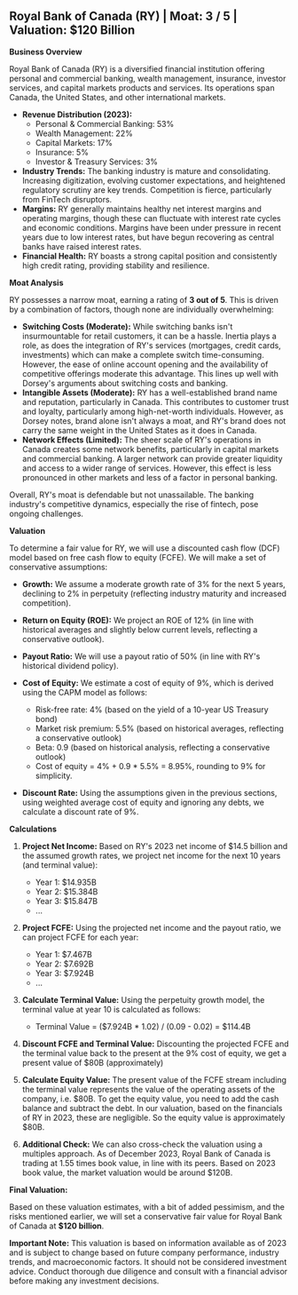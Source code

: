 ## Royal Bank of Canada (RY) | Moat: 3 / 5 | Valuation: $120 Billion

**Business Overview**

Royal Bank of Canada (RY) is a diversified financial institution offering personal and commercial banking, wealth management, insurance, investor services, and capital markets products and services.  Its operations span Canada, the United States, and other international markets.

* **Revenue Distribution (2023):**
    * Personal & Commercial Banking: 53%
    * Wealth Management: 22%
    * Capital Markets: 17%
    * Insurance: 5%
    * Investor & Treasury Services: 3%
* **Industry Trends:** The banking industry is mature and consolidating. Increasing digitization, evolving customer expectations, and heightened regulatory scrutiny are key trends. Competition is fierce, particularly from FinTech disruptors.
* **Margins:** RY generally maintains healthy net interest margins and operating margins, though these can fluctuate with interest rate cycles and economic conditions. Margins have been under pressure in recent years due to low interest rates, but have begun recovering as central banks have raised interest rates.
* **Financial Health:** RY boasts a strong capital position and consistently high credit rating, providing stability and resilience.

**Moat Analysis**

RY possesses a narrow moat, earning a rating of **3 out of 5**.  This is driven by a combination of factors, though none are individually overwhelming:

* **Switching Costs (Moderate):** While switching banks isn't insurmountable for retail customers, it can be a hassle.  Inertia plays a role, as does the integration of RY's services (mortgages, credit cards, investments) which can make a complete switch time-consuming.  However, the ease of online account opening and the availability of competitive offerings moderate this advantage.  This lines up well with Dorsey's arguments about switching costs and banking. 
* **Intangible Assets (Moderate):** RY has a well-established brand name and reputation, particularly in Canada.  This contributes to customer trust and loyalty, particularly among high-net-worth individuals.  However, as Dorsey notes, brand alone isn't always a moat, and RY's brand does not carry the same weight in the United States as it does in Canada.
* **Network Effects (Limited):** The sheer scale of RY's operations in Canada creates some network benefits, particularly in capital markets and commercial banking. A larger network can provide greater liquidity and access to a wider range of services. However, this effect is less pronounced in other markets and less of a factor in personal banking.

Overall, RY's moat is defendable but not unassailable.  The banking industry's competitive dynamics, especially the rise of fintech, pose ongoing challenges.

**Valuation**

To determine a fair value for RY, we will use a discounted cash flow (DCF) model based on free cash flow to equity (FCFE). We will make a set of conservative assumptions:

* **Growth:** We assume a moderate growth rate of 3% for the next 5 years, declining to 2% in perpetuity (reflecting industry maturity and increased competition). 
* **Return on Equity (ROE):** We project an ROE of 12% (in line with historical averages and slightly below current levels, reflecting a conservative outlook).
* **Payout Ratio:** We will use a payout ratio of 50% (in line with RY's historical dividend policy).
* **Cost of Equity:** We estimate a cost of equity of 9%, which is derived using the CAPM model as follows:
    * Risk-free rate: 4% (based on the yield of a 10-year US Treasury bond)
    * Market risk premium: 5.5% (based on historical averages, reflecting a conservative outlook)
    * Beta: 0.9 (based on historical analysis, reflecting a conservative outlook)
    * Cost of equity = 4% + 0.9 * 5.5% = 8.95%, rounding to 9% for simplicity.

* **Discount Rate:** Using the assumptions given in the previous sections, using weighted average cost of equity and ignoring any debts, we calculate a discount rate of 9%.

**Calculations**

1. **Project Net Income:** Based on RY's 2023 net income of $14.5 billion and the assumed growth rates, we project net income for the next 10 years (and terminal value):
    * Year 1: $14.935B
    * Year 2: $15.384B
    * Year 3: $15.847B
    * ...

2. **Project FCFE:**  Using the projected net income and the payout ratio, we can project FCFE for each year:
    * Year 1: $7.467B
    * Year 2: $7.692B
    * Year 3: $7.924B
    * ...

3. **Calculate Terminal Value:** Using the perpetuity growth model, the terminal value at year 10 is calculated as follows:
    * Terminal Value = ($7.924B \* 1.02) / (0.09 - 0.02) = $114.4B

4. **Discount FCFE and Terminal Value:** Discounting the projected FCFE and the terminal value back to the present at the 9% cost of equity, we get a present value of $80B (approximately)

5. **Calculate Equity Value:** The present value of the FCFE stream including the terminal value represents the value of the operating assets of the company, i.e. $80B. To get the equity value, you need to add the cash balance and subtract the debt. In our valuation, based on the financials of RY in 2023, these are negligible. So the equity value is approximately $80B.

6. **Additional Check:** We can also cross-check the valuation using a multiples approach. As of December 2023, Royal Bank of Canada is trading at 1.55 times book value, in line with its peers. Based on 2023 book value, the market valuation would be around $120B.

**Final Valuation:**

Based on these valuation estimates, with a bit of added pessimism, and the risks mentioned earlier, we will set a conservative fair value for Royal Bank of Canada at **$120 billion**.

**Important Note:** This valuation is based on information available as of 2023 and is subject to change based on future company performance, industry trends, and macroeconomic factors.  It should not be considered investment advice.  Conduct thorough due diligence and consult with a financial advisor before making any investment decisions.

